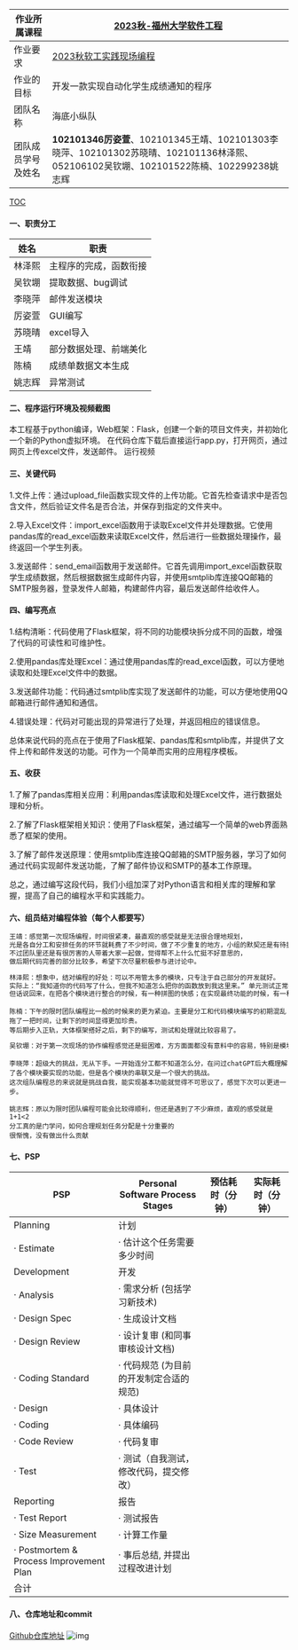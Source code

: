 |作业所属课程|[2023秋-福州大学软件工程](https://bbs.csdn.net/forums/fzusdn-0831?typeId=4994744)|
|-- |-- |
|作业要求|[2023秋软工实践现场编程](https://bbs.csdn.net/topics/617516963)|
|作业的目标|开发一款实现自动化学生成绩通知的程序 |
|团队名称|海底小纵队|
|团队成员学号及姓名|**102101346厉姿萱**、102101345王靖、102101303李晓萍、102101302苏晓晴、102101136林泽熙、052106102吴钦堋、102101522陈楠、102299238姚志辉|

[TOC](目录)
#### 一、职责分工
| 姓名 | 职责 |
| ------ | ------ |
| 林泽熙 | 主程序的完成，函数衔接 |
| 吴钦堋 | 提取数据、bug调试 |
| 李晓萍 | 邮件发送模块 |
| 厉姿萱 | GUI编写 |
| 苏晓晴 | excel导入 |
| 王靖 | 部分数据处理、前端美化 |
| 陈楠 | 成绩单数据文本生成 |
| 姚志辉 | 异常测试 |

#### 二、程序运行环境及视频截图

本工程基于python编译，Web框架：Flask，创建一个新的项目文件夹，并初始化一个新的Python虚拟环境。
在代码仓库下载后直接运行app.py，打开网页，通过网页上传excel文件，发送邮件。
运行视频

#### 三、关键代码

1.文件上传：通过upload_file函数实现文件的上传功能。它首先检查请求中是否包含文件，然后验证文件名是否合法，并保存到指定的文件夹中。

2.导入Excel文件：import_excel函数用于读取Excel文件并处理数据。它使用pandas库的read_excel函数来读取Excel文件，然后进行一些数据处理操作，最终返回一个学生列表。

3.发送邮件：send_email函数用于发送邮件。它首先调用import_excel函数获取学生成绩数据，然后根据数据生成邮件内容，并使用smtplib库连接QQ邮箱的SMTP服务器，登录发件人邮箱，构建邮件内容，最后发送邮件给收件人。

#### 四、编写亮点

1.结构清晰：代码使用了Flask框架，将不同的功能模块拆分成不同的函数，增强了代码的可读性和可维护性。

2.使用pandas库处理Excel：通过使用pandas库的read_excel函数，可以方便地读取和处理Excel文件中的数据。

3.发送邮件功能：代码通过smtplib库实现了发送邮件的功能，可以方便地使用QQ邮箱进行邮件通知和通信。

4.错误处理：代码对可能出现的异常进行了处理，并返回相应的错误信息。

总体来说代码的亮点在于使用了Flask框架、pandas库和smtplib库，并提供了文件上传和邮件发送的功能。可作为一个简单而实用的应用程序模板。

#### 五、收获
1.了解了pandas库相关应用：利用pandas库读取和处理Excel文件，进行数据处理和分析。

2.了解了Flask框架相关知识：使用了Flask框架，通过编写一个简单的web界面熟悉了框架的使用。

3.了解了邮件发送原理：使用smtplib库连接QQ邮箱的SMTP服务器，学习了如何通过代码实现邮件发送功能，了解了邮件协议和SMTP的基本工作原理。

总之，通过编写这段代码，我们小组加深了对Python语言和相关库的理解和掌握，提高了自己的编程水平和实践能力。

#### 六、组员结对编程体验（每个人都要写）

```c++
王靖：感觉第一次现场编程，时间很紧凑，最直观的感受就是无法很合理地规划，
光是各自分工和安排任务的环节就耗费了不少时间，做了不少重复的地方，小组的默契还是有待提高，
不过团队里还是有很厉害的人带着大家一起做，觉得帮不上什么忙挺不好意思的，
做后期代码完善的部分比较多，希望下次尽量积极参与进讨论中。
```
```c++
林泽熙：想象中，结对编程的好处：可以不用管太多的模块，只专注于自己部分的开发就好。
实际上：“我知道你的代码写了什么，但我不知道怎么把你的函数放到我这里来。” 单元测试正常并不意味着整个代码就能跑起来，测试样例能过不代表开发环境就能跑。这真是惨痛的教训。
但话说回来，在把各个模块进行整合的时候，有一种拼图的快感；在实现最终功能的时候，有一种恍然大悟之后的怅然若失。
```
```
陈楠：下午的限时团队编程比一般的时候来的更为紧迫。主要是分工和代码模块编写的初期混乱拖了一把时间，让剩下的时间显得更加珍贵。
等后期步入正轨，大体框架搭好之后，剩下的编写，测试和处理就比较容易了。
```
```c++
吴钦堋：对于第一次现场的协作编程感觉还是挺困难，方方面面都没有意料中的容易，特别是模块的整合，一个一个的小功能实现的相对容易，但是整合过程中总会出现一些大大小小的bug，对于不是自己代码的部分的不熟悉感强，改起来较为繁琐。但是整体来说还是相对顺利，在交流这一块也收获了挺多感悟。
```
```
李晓萍：超级大的挑战，无从下手。一开始连分工都不知道怎么分，在问过chatGPT后大概理解了各个模块要实现的功能，但是各个模块的串联又是一个很大的挑战。
这次组队编程总的来说就是挑战自我，能实现基本功能就觉得不可思议了，感觉下次可以更进一步。
```
```
姚志辉：原以为限时团队编程可能会比较得顺利，但还是遇到了不少麻烦，直观的感受就是1+1<2
分工真的是门学问，如何合理规划任务分配是十分重要的
很惭愧，没有做出什么贡献
```
#### 七、PSP
| PSP                                     | Personal Software Process Stages        | 预估耗时（分钟） | 实际耗时（分钟） |
|-----------------------------------------|-----------------------------------------|------------------|------------------|
| Planning                                | 计划                                    |                  |                  |
| · Estimate                              | · 估计这个任务需要多少时间              |                  |                  |
| Development                             | 开发                                    |                  |                  |
| · Analysis                              | · 需求分析 (包括学习新技术)             |                  |                  |
| · Design Spec                           | · 生成设计文档                          |                  |                  |
| · Design Review                         | · 设计复审 (和同事审核设计文档)         |                  |                  |
| · Coding Standard                       | · 代码规范 (为目前的开发制定合适的规范) |                  |                  |
| · Design                                | · 具体设计                              |                  |                  |
| · Coding                                | · 具体编码                              |                  |                  |
| · Code Review                           | · 代码复审                              |                  |                  |
| · Test                                  | · 测试（自我测试，修改代码，提交修改）  |                  |                  |
| Reporting                               | 报告                                    |                  |                  |
| · Test Report                           | · 测试报告                              |                  |                  |
| · Size Measurement                      | · 计算工作量                            |                  |                  |
| · Postmortem & Process Improvement Plan | · 事后总结, 并提出过程改进计划          |                  |                  |
| 合计                                    |                                         |                  |                  |
#### 八、仓库地址和commit
[Github仓库地址](https://github.com/lzx200211/score)
![img](https://img-community.csdnimg.cn/images/a03567f57bf44ad7b3d92218e4b13d5f.png "#left")

